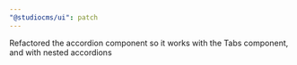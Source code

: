 ```yaml
---
"@studiocms/ui": patch
---
```


Refactored the accordion component so it works with the Tabs component, and with nested accordions
